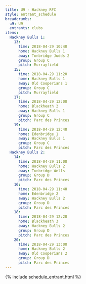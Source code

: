 ```yaml
---
title: U9 - Hackney RFC
style: entrant_schedule
breadcrumbs:
  u9: U9
  entrants: clubs
items:
  Hackney Bulls 1:
    13:
      time: 2018-04-29 10:40
      home: Hackney Bulls 1
      away: Tonbridge Judds 2
      group: Group C
      pitch: Murrayfield
    15:
      time: 2018-04-29 11:20
      home: Hackney Bulls 1
      away: Old Cooperians 1
      group: Group C
      pitch: Murrayfield
    17:
      time: 2018-04-29 12:00
      home: Blackheath 2
      away: Hackney Bulls 1
      group: Group C
      pitch: Parc des Princes
    19:
      time: 2018-04-29 12:40
      home: Edenbridge 1
      away: Hackney Bulls 1
      group: Group C
      pitch: Parc des Princes
  Hackney Bulls 2:
    14:
      time: 2018-04-29 11:00
      home: Hackney Bulls 2
      away: Tunbridge Wells
      group: Group D
      pitch: Parc des Princes
    16:
      time: 2018-04-29 11:40
      home: Edenbridge 2
      away: Hackney Bulls 2
      group: Group D
      pitch: Parc des Princes
    18:
      time: 2018-04-29 12:20
      home: Blackheath 3
      away: Hackney Bulls 2
      group: Group D
      pitch: Parc des Princes
    20:
      time: 2018-04-29 13:00
      home: Hackney Bulls 2
      away: Old Cooperians 2
      group: Group D
      pitch: Parc des Princes
---
```


{% include schedule_entrant.html %}
